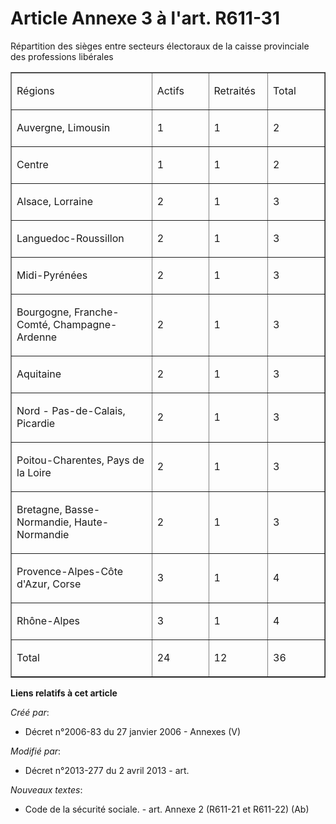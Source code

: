 # Article Annexe 3 à l'art. R611-31

Répartition des sièges entre secteurs électoraux de la caisse provinciale des professions libérales

<table align="center" cellpadding="0" cellspacing="0" border="1">
  <tbody>
    <tr>
      <td width="222">

Régions

</td>
      <td width="78">

Actifs

</td>
      <td width="79">

Retraités

</td>
      <td width="79">

Total

</td>
    </tr>
    <tr>
      <td width="222">

Auvergne, Limousin

</td>
      <td width="78">

1

</td>
      <td width="79">

1

</td>
      <td width="79">

2

</td>
    </tr>
    <tr>
      <td width="222">

Centre

</td>
      <td width="78">

1

</td>
      <td width="79">

1

</td>
      <td width="79">

2

</td>
    </tr>
    <tr>
      <td width="222">

Alsace, Lorraine

</td>
      <td width="78">

2

</td>
      <td width="79">

1

</td>
      <td width="79">

3

</td>
    </tr>
    <tr>
      <td width="222">

Languedoc-Roussillon

</td>
      <td width="78">

2

</td>
      <td width="79">

1

</td>
      <td width="79">

3

</td>
    </tr>
    <tr>
      <td width="222">

Midi-Pyrénées

</td>
      <td width="78">

2

</td>
      <td width="79">

1

</td>
      <td width="79">

3

</td>
    </tr>
    <tr>
      <td width="222">

Bourgogne, Franche-Comté, Champagne-Ardenne

</td>
      <td width="78">

2

</td>
      <td width="79">

1

</td>
      <td width="79">

3

</td>
    </tr>
    <tr>
      <td width="222">

Aquitaine

</td>
      <td width="78">

2

</td>
      <td width="79">

1

</td>
      <td width="79">

3

</td>
    </tr>
    <tr>
      <td width="222">

Nord - Pas-de-Calais, Picardie

</td>
      <td width="78">

2

</td>
      <td width="79">

1

</td>
      <td width="79">

3

</td>
    </tr>
    <tr>
      <td width="222">

Poitou-Charentes, Pays de la Loire

</td>
      <td width="78">

2

</td>
      <td width="79">

1

</td>
      <td width="79">

3

</td>
    </tr>
    <tr>
      <td width="222">

Bretagne, Basse-Normandie, Haute-Normandie

</td>
      <td width="78">

2

</td>
      <td width="79">

1

</td>
      <td width="79">

3

</td>
    </tr>
    <tr>
      <td width="222">

Provence-Alpes-Côte d'Azur, Corse

</td>
      <td width="78">

3

</td>
      <td width="79">

1

</td>
      <td width="79">

4

</td>
    </tr>
    <tr>
      <td width="222">

Rhône-Alpes

</td>
      <td width="78">

3

</td>
      <td width="79">

1

</td>
      <td width="79">

4

</td>
    </tr>
    <tr>
      <td width="222">

Total

</td>
      <td width="78">

24

</td>
      <td width="79">

12

</td>
      <td width="79">

36

</td>
    </tr>
  </tbody>
</table>

**Liens relatifs à cet article**

_Créé par_:

  - Décret n°2006-83 du 27 janvier 2006 -  Annexes (V)

_Modifié par_:

  - Décret n°2013-277 du 2 avril 2013 - art.

_Nouveaux textes_:

  - Code de la sécurité sociale. - art. Annexe 2 (R611-21 et R611-22) (Ab)
